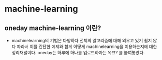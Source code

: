 # machine-learning

## oneday machine-learning 이란?
- machinelearning의 기법은 다양하다 전체의 알고리즘에 대해 외우고 있기 쉽지 않다 따라서 이를 간단한 예제와 함게 어떻게 machinelearning을 이용하는지에 대한 정리채널이다. oneday는 하루에 하나를 업로드하자는 목표? 를 붙여놓았다.

